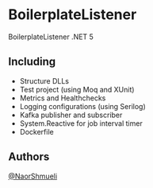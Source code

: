 # BoilerplateListener
BoilerplateListener .NET 5
 
## Including

 * Structure DLLs
 * Test project (using Moq and XUnit)
 * Metrics and Healthchecks
 * Logging configurations (using Serilog)
 * Kafka publisher and subscriber
 * System.Reactive for job interval timer
 * Dockerfile

## Authors

[@NaorShmueli](https://www.linkedin.com/in/naor-shmueli-681b06127)
 